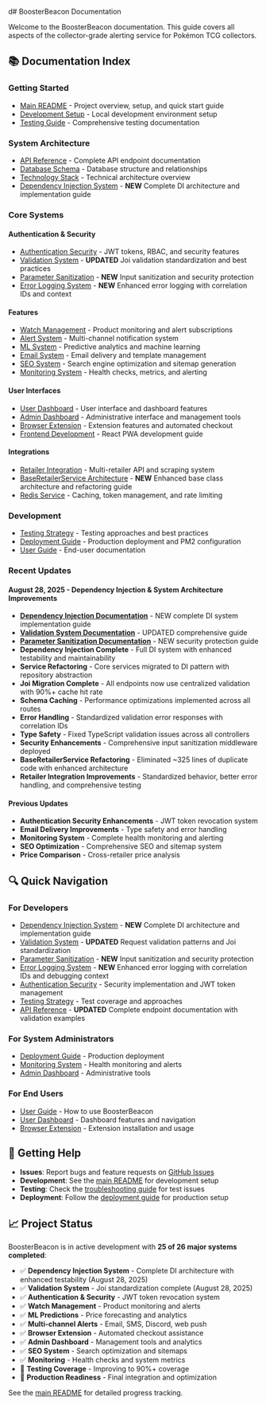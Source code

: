 d# BoosterBeacon Documentation

Welcome to the BoosterBeacon documentation. This guide covers all aspects of the collector-grade alerting service for Pokémon TCG collectors.

## 📚 Documentation Index

### Getting Started
- [Main README](../README.md) - Project overview, setup, and quick start guide
- [Development Setup](../README.md#development-setup) - Local development environment setup
- [Testing Guide](troubleshooting-tests.md) - Comprehensive testing documentation

### System Architecture
- [API Reference](api-reference.md) - Complete API endpoint documentation
- [Database Schema](../README.md#database-schema) - Database structure and relationships
- [Technology Stack](../README.md#technology-stack) - Technical architecture overview
- [Dependency Injection System](../backend/docs/DEPENDENCY_INJECTION.md) - **NEW** Complete DI architecture and implementation guide

### Core Systems

#### Authentication & Security
- [Authentication Security](authentication-security.md) - JWT tokens, RBAC, and security features
- [Validation System](validation-system.md) - **UPDATED** Joi validation standardization and best practices
- [Parameter Sanitization](parameter-sanitization.md) - **NEW** Input sanitization and security protection
- [Error Logging System](error-logging.md) - **NEW** Enhanced error logging with correlation IDs and context

#### Features
- [Watch Management](watch-management.md) - Product monitoring and alert subscriptions
- [Alert System](alert-system.md) - Multi-channel notification system
- [ML System](ml-system.md) - Predictive analytics and machine learning
- [Email System](email-system.md) - Email delivery and template management
- [SEO System](seo-system.md) - Search engine optimization and sitemap generation
- [Monitoring System](monitoring-system.md) - Health checks, metrics, and alerting

#### User Interfaces
- [User Dashboard](user-dashboard.md) - User interface and dashboard features
- [Admin Dashboard](admin-dashboard.md) - Administrative interface and management tools
- [Browser Extension](browser-extension.md) - Extension features and automated checkout
- [Frontend Development](frontend-development.md) - React PWA development guide

#### Integrations
- [Retailer Integration](retailer-integration.md) - Multi-retailer API and scraping system
- [BaseRetailerService Architecture](base-retailer-service.md) - **NEW** Enhanced base class architecture and refactoring guide
- [Redis Service](redis-service.md) - Caching, token management, and rate limiting

### Development
- [Testing Strategy](testing-strategy.md) - Testing approaches and best practices
- [Deployment Guide](deployment.md) - Production deployment and PM2 configuration
- [User Guide](user-guide.md) - End-user documentation

### Recent Updates

#### August 28, 2025 - Dependency Injection & System Architecture Improvements
- **[Dependency Injection Documentation](../backend/docs/DEPENDENCY_INJECTION.md)** - NEW complete DI system implementation guide
- **[Validation System Documentation](validation-system.md)** - UPDATED comprehensive guide
- **[Parameter Sanitization Documentation](parameter-sanitization.md)** - NEW security protection guide
- **Dependency Injection Complete** - Full DI system with enhanced testability and maintainability
- **Service Refactoring** - Core services migrated to DI pattern with repository abstraction
- **Joi Migration Complete** - All endpoints now use centralized validation with 90%+ cache hit rate
- **Schema Caching** - Performance optimizations implemented across all routes
- **Error Handling** - Standardized validation error responses with correlation IDs
- **Type Safety** - Fixed TypeScript validation issues across all controllers
- **Security Enhancements** - Comprehensive input sanitization middleware deployed
- **BaseRetailerService Refactoring** - Eliminated ~325 lines of duplicate code with enhanced architecture
- **Retailer Integration Improvements** - Standardized behavior, better error handling, and comprehensive testing

#### Previous Updates
- **Authentication Security Enhancements** - JWT token revocation system
- **Email Delivery Improvements** - Type safety and error handling
- **Monitoring System** - Complete health monitoring and alerting
- **SEO Optimization** - Comprehensive SEO and sitemap system
- **Price Comparison** - Cross-retailer price analysis

## 🔍 Quick Navigation

### For Developers
- [Dependency Injection System](../backend/docs/DEPENDENCY_INJECTION.md) - **NEW** Complete DI architecture and implementation guide
- [Validation System](validation-system.md) - **UPDATED** Request validation patterns and Joi standardization
- [Parameter Sanitization](parameter-sanitization.md) - **NEW** Input sanitization and security protection
- [Error Logging System](error-logging.md) - **NEW** Enhanced error logging with correlation IDs and debugging context
- [Authentication Security](authentication-security.md) - Security implementation and JWT token management
- [Testing Strategy](testing-strategy.md) - Test coverage and approaches
- [API Reference](api-reference.md) - **UPDATED** Complete endpoint documentation with validation examples

### For System Administrators
- [Deployment Guide](deployment.md) - Production deployment
- [Monitoring System](monitoring-system.md) - Health monitoring and alerts
- [Admin Dashboard](admin-dashboard.md) - Administrative tools

### For End Users
- [User Guide](user-guide.md) - How to use BoosterBeacon
- [User Dashboard](user-dashboard.md) - Dashboard features and navigation
- [Browser Extension](browser-extension.md) - Extension installation and usage

## 🚀 Getting Help

- **Issues**: Report bugs and feature requests on [GitHub Issues](https://github.com/curtesyflush1/booster/issues)
- **Development**: See the [main README](../README.md) for development setup
- **Testing**: Check the [troubleshooting guide](troubleshooting-tests.md) for test issues
- **Deployment**: Follow the [deployment guide](deployment.md) for production setup

## 📈 Project Status

BoosterBeacon is in active development with **25 of 26 major systems completed**:

- ✅ **Dependency Injection System** - Complete DI architecture with enhanced testability (August 28, 2025)
- ✅ **Validation System** - Joi standardization complete (August 28, 2025)
- ✅ **Authentication & Security** - JWT token revocation system
- ✅ **Watch Management** - Product monitoring and alerts
- ✅ **ML Predictions** - Price forecasting and analytics
- ✅ **Multi-channel Alerts** - Email, SMS, Discord, web push
- ✅ **Browser Extension** - Automated checkout assistance
- ✅ **Admin Dashboard** - Management tools and analytics
- ✅ **SEO System** - Search optimization and sitemaps
- ✅ **Monitoring** - Health checks and system metrics
- 🔄 **Testing Coverage** - Improving to 90%+ coverage
- 🔄 **Production Readiness** - Final integration and optimization

See the [main README](../README.md#project-status) for detailed progress tracking.